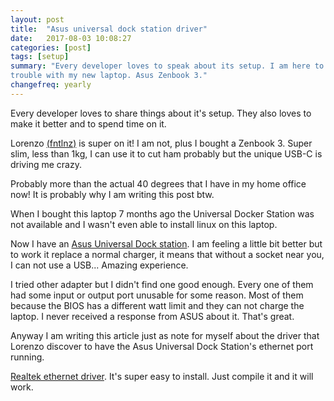 ```yaml
---
layout: post
title:  "Asus universal dock station driver"
date:   2017-08-03 10:08:27
categories: [post]
tags: [setup]
summary: "Every developer loves to speak about its setup. I am here to share my
trouble with my new laptop. Asus Zenbook 3."
changefreq: yearly
---
```

Every developer loves to share things about it's setup. They also loves to make
it better and to spend time on it.

Lorenzo [(fntlnz)](https://twitter.com/fntlnz) is super on it! I am
not, plus I bought a Zenbook 3. Super slim, less than 1kg, I can use it to cut
ham probably but the unique USB-C is driving me crazy.

Probably more than the actual 40 degrees that I have in my home office now!
It is probably why I am writing this post btw.

When I bought this laptop 7 months ago the Universal Docker Station was not
available and I wasn't even able to install linux on this laptop.

Now I have an [Asus Universal Dock
station](https://www.asus.com/Laptops-Accessory/Universal-Dock/). I am feeling a
little bit better but to work it replace a normal charger, it means that without
a socket near you, I can not use a USB... Amazing experience.

I tried other adapter but I didn't find one good enough. Every one of them had
some input or output port unusable for some reason. Most of them because the
BIOS has a different watt limit and they can not charge the laptop. I never
received a response from ASUS about it. That's great.

Anyway I am writing this article just as note for myself about the driver that
Lorenzo discover to have the Asus Universal Dock Station's ethernet port
running.

[Realtek ethernet
driver](https://www.realtek.com/DOWNLOADS/downloadsView.aspx?Langid=1&PNid=13&PFid=5&Level=5&Conn=4&DownTypeID=3&GetDown=false).
It's super easy to install. Just compile it and it will work.
